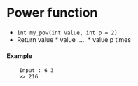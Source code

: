 # Power function

- `int my_pow(int value, int p = 2)`
- Return value * value ….. * value p times

#### Example
```
    Input : 6 3
    >> 216
```